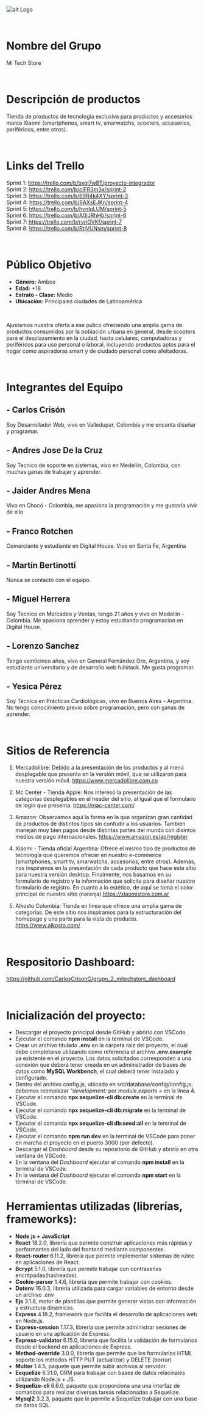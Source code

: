 ![alt Logo](https://i.ibb.co/4ZZJy81/Logo-Color.png)

<br />

# Nombre del Grupo
Mi Tech Store

<br />

# Descripción de productos
Tienda de productos de tecnología exclusiva para productos y accesorios marca Xiaomi (smartphones, smart tv, smarwatchs, scooters, accesorios, periféricos, entre otros).

<br />

# Links del Trello
Sprint 1: https://trello.com/b/bxqi7wBT/proyecto-integrador<br />
Sprint 2: https://trello.com/b/cIFR3m3x/sprint-2<br />
Sprint 3: https://trello.com/b/69R4k4XY/sprint-3<br />
Sprint 4: https://trello.com/b/6AXsEJKn/sprint-4<br />
Sprint 5: https://trello.com/b/hvnlqLUM/sprint-5<br />
Sprint 6: https://trello.com/b/A0jJRhHb/sprint-6<br />
Sprint 7: https://trello.com/b/rvriOVKf/sprint-7<br />
Sprint 8: https://trello.com/b/RtjVUNsm/sprint-8<br />

<br />

# Público Objetivo

- **Género:** Ambos 
- **Edad:** +18
- **Estrato - Clase:** Medio
- **Ubicación:** Principales ciudades de Latinoamérica

<br />

Ajustamos nuestra oferta a ese púlico ofreciendo una amplia gama de productos consumidos por la población urbana en general, desde scooters para el desplazamiento en la ciudad, hasta celulares, computadoras y periféricos para uso personal o laboral, incluyendo productos aptos para el hogar como aspiradoras smart y de ciudado personal como afeitadoras.

<br />

# Integrantes del Equipo
## - Carlos Crisón
Soy Desarrollador Web, vivo en Valledupar, Colombia y me encanta diseñar y programar.

## - Andres Jose De la Cruz
Soy Tecnico de soporte en sistemas, vivo en Medellín, Colombia, con muchas ganas de trabajar y aprender.

## - Jaider Andres Mena
Vivo en Chocó - Colombia, me apasiona la programación y me gustaría vivir de ello

## - Franco Rotchen
Comerciante y estudiante en Digital House. Vivo en Santa Fe, Argentina

## - Martín Bertinotti
Nunca se contactó con el equipo.

## - Miguel Herrera
Soy Tecnico en Mercadeo y Ventas, tengo 21 años y vivo en Medellín - Colombia. Me apasiona aprender y estoy estudiando programacion en Digital House.

## - Lorenzo Sanchez
Tengo veinticinco años, vivo en General Fernández Oro, Argentina, y soy estudiante universitario y de desarrollo web fullstack. Me gusta programar.

## - Yesica Pérez
Soy Técnica en Prácticas Cardiológicas, vivo en Buenos Aires - Argentina. No tengo conocimiento previo sobre programación, pero con ganas de aprender.

<br />

# Sitios de Referencia
1. Mercadolibre: Debido a la presentación de los productos y al menú desplegable que presenta en la versión móvil, que se utilizaron para nuestra versión móvil. https://www.mercadolibre.com.co

2. Mc Center - Tienda Apple: Nos interesó la presentación de las categorías desplegables en el header del sitio, al igual que el formulario de login que presenta. https://mac-center.com/

3. Amazon: Observamos aquí la forma en la que organizan gran cantidad de productos de distintos tipos sin confudir a los usuarios. Tambien manejan muy bien pagos desde distintas partes del mundo con disintos medios de pago internacionales. https://www.amazon.es/ap/register

4. Xiaomi - Tienda oficial Argentina: Ofrece el mismo tipo de productos de tecnología que queremos ofrecer en nuestro e-commerce (smartphones, smart tv, smarwatchs, accesorios, entre otros). Además, nos inspiramos en la presentación de cada producto que hace este sitio para nuestra versión desktop. Finalmente, nos basamos en su formulario de registro y la información que solicita para diseñar nuestro formulario de registro. En cuanto a lo estético, de aquí se toma el color principal de nuestro sitio (naranja) https://xiaomistore.com.ar

5. Alkosto Colombia: Tienda en linea que ofrece una amplia gama de categorías. De este sitio nos inspiramos para la estructuración del homepage y una parte para la vista de producto. https://www.alkosto.com/

<br />

# Respositorio Dashboard:
https://github.com/CarlosCrisonG/grupo_2_mitechstore_dashboard

<br />

# Inicialización del proyecto:
- Descargar el proyecto principal desde GitHub y abrirlo con VSCode.
- Ejecutar el comando **npm install** en la terminal de VSCode.
- Crear un archivo titulado **.env** en la carpeta raíz del proyecto, el cual debe completarse utilizando como referencia el archivo **.env.example** ya existente en el proyecto. Los datos solicitados corresponden a una conexión que deberá tener creada en un administrador de bases de datos como **MySQL Workbench**, el cual deberá tener instalado y configurado.
- Dentro del archivo config.js, ubicado en src/database/config/config.js, debemos reemplazar *"development:* por *module.exports =* en la línea 4.
- Ejecutar el comando **npx sequelize-cli db:create** en la terminal de VSCode.
- Ejecutar el comando **npx sequelize-cli db:migrate** en la terminal de VSCode.
- Ejecutar el comando **npx sequelize-cli db:seed:all** en la temrinal de VSCode.
- Ejecutar el comando **npm run dev** en la terminal de VSCode para poner en marcha el proyecto en el puerto 3000 (por defecto).
- Descargar el *Dashboard* desde su repositorio de GitHub y abrirlo en otra ventana de VSCode.
- En la ventana del *Dashboard* ejecutar el comando **npm install** en la terminal de VSCode.
- En la ventana del *Dashboard* ejecutar el comando **npm start** en la terminal de VSCode.

# Herramientas utilizadas (librerías, frameworks):
- **Node.js + JavaScript**
- **React** 18.2.0, librería que permite construir aplicaciones más rápidas y performantes del lado del frontend mediante componentes.
- **React-router** 6.11.2, librería que permite implementar sistemas de ruteo en aplicaciones de React.
- **Bcrypt** 5.1.0, librería que permite trabajar con contraseñas encritpadas(hasheadas).
- **Cookie-parser** 1.4.6, librería que permite trabajar con cookies. 
- **Dotenv** 16.0.3, librería utilizada para cargar variables de entorno desde un archivo .env
- **Ejs** 3.1.8, motor de plantillas que permite generar vistas con información y estructura dinámicas.
- **Express** 4.18.2, framework que facilita el desarrollo de aplicaciones web en Node.js. 
- **Express-session** 1.17.3, librería que permite administrar sesiones de usuario en una aplicación de Express.
- **Express-validator** 6.15.0, librería que facilita la validación de formularios desde el backend en aplicaciones de Express.
- **Method-override** 3.0.0, librería que permite que los formularios HTML soporte los métodos HTTP PUT (actualizar) y DELETE (borrar)
- **Multer** 1.4.5, paquete que permite subir archivos al servidor.
- **Eequelize** 6.31.0, ORM para trabajar con bases de datos relacinales utilizando Node.js + JS.
- **Sequelize-cli** 6.6.0, paquete que proporciona una una interfaz de comandos para realizar diversas tareas relacionadas a Sequelize.
- **Mysql2** 3.2.3, paquete que le permite a Sequelize trabajar con una base de datos SQL.